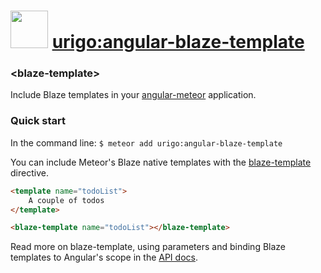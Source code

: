 <a href="http://angular-meteor.com/"><img src="http://angular-meteor.com/images/logo-large.png" width="60" height="60" /></a>  [urigo:angular-blaze-template](http://angular-meteor.com/tutorial)
======================================================

### &lt;blaze-template&gt;

Include Blaze templates in your [angular-meteor](http://angular-meteor.com/) application.

### Quick start

In the command line: `$ meteor add urigo:angular-blaze-template`

You can include Meteor's Blaze native templates with the [blaze-template](http://angular-meteor.com/api/meteor-include) directive.

```html
<template name="todoList">
    A couple of todos
</template>

<blaze-template name="todoList"></blaze-template>
```

Read more on blaze-template, using parameters and binding Blaze templates to Angular's scope in the [API docs](http://angular-meteor.com/api/meteor-include).